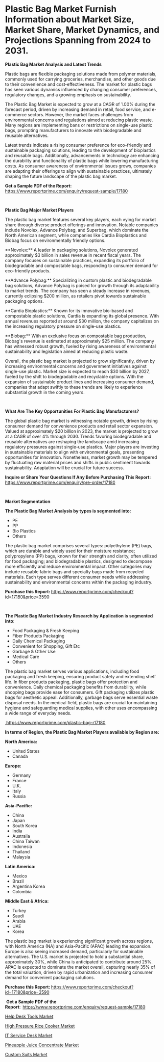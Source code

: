 <p><h1>Plastic Bag Market Furnish Information about Market Size, Market Share, Market Dynamics, and Projections Spanning from 2024 to 2031.</h1></p><p><strong>Plastic Bag Market Analysis and Latest Trends</strong></p>
<p><p>Plastic bags are flexible packaging solutions made from polymer materials, commonly used for carrying groceries, merchandise, and other goods due to their convenience and cost-effectiveness. The market for plastic bags has seen various dynamics influenced by changing consumer preferences, regulatory changes, and a growing emphasis on sustainability. </p><p>The Plastic Bag Market is expected to grow at a CAGR of 1.00% during the forecast period, driven by increasing demand in retail, food service, and e-commerce sectors. However, the market faces challenges from environmental concerns and regulations aimed at reducing plastic waste. Many regions are implementing bans or restrictions on single-use plastic bags, prompting manufacturers to innovate with biodegradable and reusable alternatives. </p><p>Latest trends indicate a rising consumer preference for eco-friendly and sustainable packaging solutions, leading to the development of bioplastics and reusable bags. Additionally, advancements in technology are enhancing the durability and functionality of plastic bags while lowering manufacturing costs. As consumer awareness of environmental issues grows, companies are adapting their offerings to align with sustainable practices, ultimately shaping the future landscape of the plastic bag market.</p></p>
<p><strong>Get a Sample PDF of the Report:&nbsp;</strong> <a href="https://www.reportprime.com/enquiry/request-sample/17180?utm_campaign=1159&utm_medium=2&utm_source=Github&utm_content=ia&utm_term=24112024&utm_id=plastic-bag">https://www.reportprime.com/enquiry/request-sample/17180</a></p>
<p>&nbsp;</p>
<p><strong>Plastic Bag Major Market Players</strong></p>
<p><p>The plastic bag market features several key players, each vying for market share through diverse product offerings and innovation. Notable companies include Novolex, Advance Polybag, and Superbag, which dominate the North American segment, while companies like Cardia Bioplastics and Biobag focus on environmentally friendly options.</p><p>**Novolex:** A leader in packaging solutions, Novolex generated approximately $3 billion in sales revenue in recent fiscal years. The company focuses on sustainable practices, expanding its portfolio of biodegradable and compostable bags, responding to consumer demand for eco-friendly products.</p><p>**Advance Polybag:** Specializing in custom plastic and biodegradable bag solutions, Advance Polybag is poised for growth through its adaptability to market trends. The company has seen a steady increase in revenues, currently eclipsing $200 million, as retailers pivot towards sustainable packaging options.</p><p>**Cardia Bioplastics:** Known for its innovative bio-based and compostable plastic solutions, Cardia is expanding its global presence. With annual revenues reported at around $30 million, the company capitalizes on the increasing regulatory pressure on single-use plastics. </p><p>**Biobag:** With an exclusive focus on compostable bag production, Biobag's revenue is estimated at approximately $25 million. The company has witnessed robust growth, fueled by rising awareness of environmental sustainability and legislation aimed at reducing plastic waste.</p><p>Overall, the plastic bag market is projected to grow significantly, driven by increasing environmental concerns and government initiatives against single-use plastic. Market size is expected to reach $30 billion by 2027, fueled by the shift to biodegradable and recyclable options. With the expansion of sustainable product lines and increasing consumer demand, companies that adapt swiftly to these trends are likely to experience substantial growth in the coming years.</p></p>
<p>&nbsp;</p>
<p><strong>What Are The Key Opportunities For Plastic Bag Manufacturers?</strong></p>
<p><p>The global plastic bag market is witnessing notable growth, driven by rising consumer demand for convenience products and retail sector expansion. Valued at approximately $20 billion in 2023, the market is projected to grow at a CAGR of over 4% through 2030. Trends favoring biodegradable and reusable alternatives are reshaping the landscape amid increasing regulatory pressures against single-use plastics. Major players are investing in sustainable materials to align with environmental goals, presenting opportunities for innovation. Nonetheless, market growth may be tempered by fluctuating raw material prices and shifts in public sentiment towards sustainability. Adaptation will be crucial for future success.</p></p>
<p><strong>Inquire or Share Your Questions If Any Before Purchasing This Report:</strong> <a href="https://www.reportprime.com/enquiry/pre-order/17180?utm_campaign=1159&utm_medium=2&utm_source=Github&utm_content=ia&utm_term=24112024&utm_id=plastic-bag">https://www.reportprime.com/enquiry/pre-order/17180</a></p>
<p>&nbsp;</p>
<p><strong>Market Segmentation</strong></p>
<p><strong>The Plastic Bag Market Analysis by types is segmented into:</strong></p>
<p><ul><li>PE</li><li>PP</li><li>Bio Plastics</li><li>Others</li></ul></p>
<p><p>The plastic bag market comprises several types: polyethylene (PE) bags, which are durable and widely used for their moisture resistance; polypropylene (PP) bags, known for their strength and clarity, often utilized for food packaging; and biodegradable plastics, designed to decompose more efficiently and reduce environmental impact. Other categories may include reusable fabric bags and specialty bags made from recycled materials. Each type serves different consumer needs while addressing sustainability and environmental concerns within the packaging industry.</p></p>
<p><strong>Purchase this Report:&nbsp;</strong><a href="https://www.reportprime.com/checkout?id=17180&price=3590&utm_campaign=1159&utm_medium=2&utm_source=Github&utm_content=ia&utm_term=24112024&utm_id=plastic-bag">https://www.reportprime.com/checkout?id=17180&price=3590</a></p>
<p>&nbsp;</p>
<p><strong>The Plastic Bag Market Industry Research by Application is segmented into:</strong></p>
<p><ul><li>Food Packaging & Fresh Keeping</li><li>Fiber Products Packaging</li><li>Daily Chemical Packaging</li><li>Convenient for Shopping, Gift Etc</li><li>Garbage & Other Use</li><li>Medical Care</li><li>Others</li></ul></p>
<p><p>The plastic bag market serves various applications, including food packaging and fresh keeping, ensuring product safety and extending shelf life. In fiber products packaging, plastic bags offer protection and convenience. Daily chemical packaging benefits from durability, while shopping bags provide ease for consumers. Gift packaging utilizes plastic bags for aesthetic appeal. Additionally, garbage bags serve essential waste disposal needs. In the medical field, plastic bags are crucial for maintaining hygiene and safeguarding medical supplies, with other uses encompassing a wide range of everyday needs.</p></p>
<p><a href="https://www.reportprime.com/plastic-bag-r17180?utm_campaign=1159&utm_medium=2&utm_source=Github&utm_content=ia&utm_term=24112024&utm_id=plastic-bag">&nbsp;https://www.reportprime.com/plastic-bag-r17180</a></p>
<p><strong>In terms of Region, the Plastic Bag Market Players available by Region are:</strong></p>
<p>
    <p> <strong> North America: </strong>
        <ul>
            <li>United States</li>
            <li>Canada</li>
        </ul>
        </p> 
    <p> <strong> Europe: </strong>
        <ul>
            <li>Germany</li>
            <li>France</li>
            <li>U.K.</li>
            <li>Italy</li>
            <li>Russia</li>
        </ul>
        </p> 
    <p> <strong> Asia-Pacific: </strong>
        <ul>
            <li>China</li>
            <li>Japan</li>
            <li>South Korea</li>
            <li>India</li>
            <li>Australia</li>
            <li>China Taiwan</li>
            <li>Indonesia</li>
            <li>Thailand</li>
            <li>Malaysia</li>
        </ul>
        </p> 
    <p> <strong> Latin America: </strong>
        <ul>
            <li>Mexico</li>
            <li>Brazil</li>
            <li>Argentina Korea</li>
            <li>Colombia</li>
        </ul>
        </p> 
    <p> <strong> Middle East & Africa: </strong>
        <ul>
            <li>Turkey</li>
            <li>Saudi</li>
            <li>Arabia</li>
            <li>UAE</li>
            <li>Korea</li>
        </ul>
    </p>
    </p>
<p><p>The plastic bag market is experiencing significant growth across regions, with North America (NA) and Asia-Pacific (APAC) leading the expansion. Europe is also seeing increased demand, particularly for sustainable alternatives. The U.S. market is projected to hold a substantial share, approximately 30%, while China is anticipated to contribute around 25%. APAC is expected to dominate the market overall, capturing nearly 35% of the total valuation, driven by rapid urbanization and increasing consumer demand for convenient packaging solutions.</p></p>
<p><strong>Purchase this Report: </strong><a href="https://www.reportprime.com/checkout?id=17180&price=3590&utm_campaign=1159&utm_medium=2&utm_source=Github&utm_content=ia&utm_term=24112024&utm_id=plastic-bag">https://www.reportprime.com/checkout?id=17180&price=3590</a></p>
<p>&nbsp;<strong>Get a Sample PDF of the Report:&nbsp;&nbsp;</strong><a href="https://www.reportprime.com/enquiry/request-sample/17180?utm_campaign=1159&utm_medium=2&utm_source=Github&utm_content=ia&utm_term=24112024&utm_id=plastic-bag">https://www.reportprime.com/enquiry/request-sample/17180</a></p>
<p><strong></strong></p>
<p><p><a href="https://issuu.com/reportprime-2/docs/help-desk-tools-market-size-2030.pp_0ea132c54a1dcf?utm_campaign=1159&utm_medium=2&utm_source=Github&utm_content=ia&utm_term=24112024&utm_id=plastic-bag">Help Desk Tools Market</a></p><p><a href="https://www.linkedin.com/pulse/high-pressure-rice-cooker-market-global-regional-analysis-skfnc?utm_campaign=1159&utm_medium=2&utm_source=Github&utm_content=ia&utm_term=24112024&utm_id=plastic-bag">High Pressure Rice Cooker Market</a></p><p><a href="https://issuu.com/reportprime-2/docs/it-service-desk-market-size-2030.pp_0e88140fbb0af6?utm_campaign=1159&utm_medium=2&utm_source=Github&utm_content=ia&utm_term=24112024&utm_id=plastic-bag">IT Service Desk Market</a></p><p><a href="https://www.linkedin.com/pulse/emerging-technologies-reshaping-pineapple-juice-concentrate-k9qrf?utm_campaign=1159&utm_medium=2&utm_source=Github&utm_content=ia&utm_term=24112024&utm_id=plastic-bag">Pineapple Juice Concentrate Market</a></p><p><a href="https://www.linkedin.com/pulse/custom-suits-market-pulse-94-expansion-blueprint-2024-2031-syxkc?utm_campaign=1159&utm_medium=2&utm_source=Github&utm_content=ia&utm_term=24112024&utm_id=plastic-bag">Custom Suits Market</a></p></p>